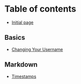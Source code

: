# Table of contents

* [Initial page](README.md)

## Basics

* [Changing Your Username](basics/changing-your-username.md)

## Markdown

* [Timestamps](markdown/timestamps.md)

